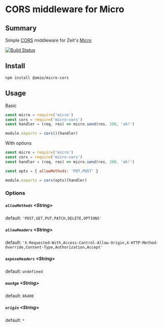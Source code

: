# CORS middleware for Micro

## Summary

Simple [CORS](https://developer.mozilla.org/en-US/docs/Web/HTTP/Access_control_CORS) middleware for Zeit's [Micro](https://github.com/zeit/micro)

[![Build Status](https://travis-ci.com/amio/micro-cors.svg?branch=master)](https://travis-ci.com/amio/micro-cors)

## Install

```
npm install @amio/micro-cors
```

## Usage

Basic

```js
const micro = require('micro')
const cors = require('micro-cors')
const handler = (req, res) => micro.send(res, 200, 'ok!')

module.exports = cors()(handler)
```

With options

```js
const micro = require('micro')
const cors = require('micro-cors')
const handler = (req, res) => micro.send(res, 200, 'ok!')

const opts = { allowMethods: 'PUT,POST' }

module.exports = cors(opts)(handler)
```

### Options

##### `allowMethods` &lt;String>

default: `'POST,GET,PUT,PATCH,DELETE,OPTIONS'`

##### `allowHeaders` &lt;String>

default: `'X-Requested-With,Access-Control-Allow-Origin,X-HTTP-Method-Override,Content-Type,Authorization,Accept'`

##### `exposeHeaders` &lt;String>

default: `undefined`

##### `maxAge` &lt;String>

default: `86400`

##### `origin` &lt;String>

default: `*`
